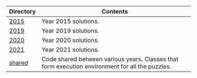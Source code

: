 Directory | Contents
------------ | -------------
[2015](2015) | Year 2015 solutions.
[2019](2019) | Year 2019 solutions.
[2020](2020) | Year 2020 solutions.
[2021](2021) | Year 2021 solutions.
[shared](shared) | Code shared between various years. Classes that form execution environment for all the puzzles.
